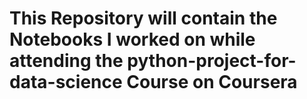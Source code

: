 # This Repository will contain the Notebooks I worked on while attending the python-project-for-data-science Course on Coursera
